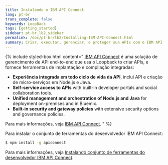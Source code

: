 ```yaml
---
title: Instalando o IBM API Connect
lang: pt-br
trans_complete: false
keywords: LoopBack
tags: [getting_started]
sidebar: pt-br_lb2_sidebar
permalink: /doc/pt-br/lb2/Installing-IBM-API-Connect.html
summary: Criar, executar, gerenciar, e proteger sua APIs com o IBM API Connect.
---
```


{% include styled-box.html
content="
[IBM API Connect](https://developer.ibm.com/apiconnect/) é uma solução de gerencimento de API end-to-end que usa o Loopback to criar APIs, e fornece ferramentas de implantação e compilação integradas:

- **Experiência integrada em todo ciclo de vida da API**, inclui API e criação de micro-serviços em Node.js e Java.
-  **Self-service access to APIs** with built-in developer portals and social collaboration tools.
-  **Unified management and orchestration of Node.js and Java** for deployment on-premises and in Bluemix.
-  **Built-in security and gateway policies** with extensive security options and governance policies.

Para mais informações, veja [IBM API Connect](https://developer.ibm.com/apiconnect/).
" %}

Para instalar o conjunto de ferramentas do desenvolvedor IBM API Connect:

```sh
$ npm install -g apiconnect
```

Para mais informações, veja [Instalando conjunto de ferramentas do desenvolvedor IBM API Connect](http://www.ibm.com/support/knowledgecenter/SSFS6T/com.ibm.apic.toolkit.doc/tapim_cli_install.html).
